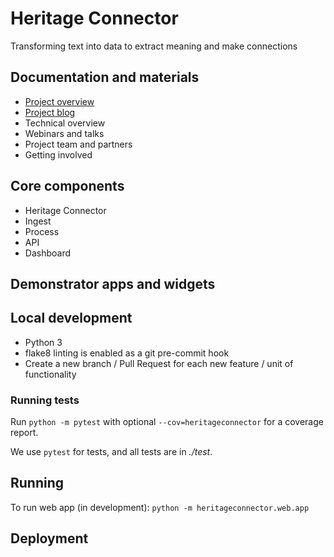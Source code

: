 # Heritage Connector

Transforming text into data to extract meaning and make connections

## Documentation and materials

- [Project overview](https://www.sciencemuseumgroup.org.uk/project/heritage-connector/)
- [Project blog](https://thesciencemuseum.github.io/heritageconnector)
- Technical overview
- Webinars and talks
- Project team and partners
- Getting involved

## Core components

- Heritage Connector
- Ingest
- Process
- API
- Dashboard

## Demonstrator apps and widgets


## Local development

- Python 3
- flake8 linting is enabled as a git pre-commit hook
- Create a new branch / Pull Request for each new feature / unit of functionality

### Running tests

Run `python -m pytest` with optional `--cov=heritageconnector` for a coverage report.

We use `pytest` for tests, and all tests are in *./test*. 

## Running

To run web app (in development): `python -m heritageconnector.web.app`

## Deployment

